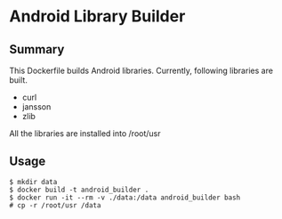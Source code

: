 # Android Library Builder
## Summary
This Dockerfile builds Android libraries. Currently, following libraries are built.

+ curl
+ jansson
+ zlib

All the libraries are installed into /root/usr

## Usage

```
$ mkdir data
$ docker build -t android_builder .
$ docker run -it --rm -v ./data:/data android_builder bash
# cp -r /root/usr /data
```
